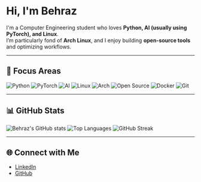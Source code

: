 # Hi, I'm Behraz


I'm a Computer Engineering student who loves **Python, AI (usually using PyTorch), and Linux**.  
I’m particularly fond of **Arch Linux**, and I enjoy building **open-source tools** and optimizing workflows.

---

## 🌟 Focus Areas

  ![Python](https://img.shields.io/badge/Python-3776AB?logo=python&logoColor=FFD43B&style=for-the-badge)
  ![PyTorch](https://img.shields.io/badge/PyTorch-EE4C2C?logo=pytorch&logoColor=FFFFFF&style=for-the-badge)
  ![AI](https://img.shields.io/badge/AI-6F42C1?logo=robot&logoColor=FFFFFF&style=for-the-badge)
  ![Linux](https://img.shields.io/badge/Linux-FCC624?logo=linux&logoColor=FFFFFF&style=for-the-badge)
  ![Arch](https://img.shields.io/badge/Arch-1793D1?logo=arch-linux&logoColor=010101&style=for-the-badge)
  ![Open Source](https://img.shields.io/badge/Open%20Source-00ADEF?logo=github&logoColor=FFFFFF&style=for-the-badge)
  ![Docker](https://img.shields.io/badge/Docker-2496ED?logo=docker&logoColor=FFFFFF&style=for-the-badge)
  ![Git](https://img.shields.io/badge/Git-F05032?logo=git&logoColor=FFFFFF&style=for-the-badge)

---

## 📊 GitHub Stats
![Behraz's GitHub stats](https://github-readme-stats.vercel.app/api?username=BehrazFS&show_icons=true&theme=tokyonight)
![Top Languages](https://github-readme-stats.vercel.app/api/top-langs/?username=BehrazFS&layout=compact&theme=tokyonight)
![GitHub Streak](https://streak-stats.demolab.com?user=BehrazFS&theme=tokyonight&hide_border=true)


---

## 🌐 Connect with Me
- [LinkedIn](https://www.linkedin.com/in/behraz-fereshteh-saniee)  
- [GitHub](https://github.com/BehrazFS)

<!--
**BehrazFS/BehrazFS** is a ✨ _special_ ✨ repository because its `README.md` (this file) appears on your GitHub profile.

Here are some ideas to get you started:

- 🔭 I’m currently working on ...
- 🌱 I’m currently learning ...
- 👯 I’m looking to collaborate on ...
- 🤔 I’m looking for help with ...
- 💬 Ask me about ...
- 📫 How to reach me: ...
- 😄 Pronouns: ...
- ⚡ Fun fact: ...
-->
